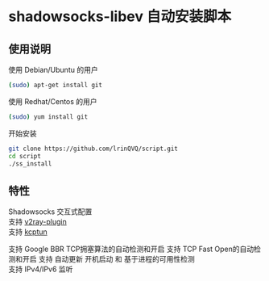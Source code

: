 # shadowsocks-libev 自动安装脚本
## 使用说明

使用 Debian/Ubuntu 的用户
```bash
(sudo) apt-get install git
```

使用 Redhat/Centos 的用户
```bash
(sudo) yum install git
```

开始安装
```bash
git clone https://github.com/lrinQVQ/script.git
cd script
./ss_install
```

## 特性
Shadowsocks 交互式配置  
支持 [v2ray-plugin](https://github.com/shadowsocks/v2ray-plugin)  
支持 [kcptun](https://github.com/shadowsocks/kcptun)  

支持 Google BBR TCP拥塞算法的自动检测和开启
支持 TCP Fast Open的自动检测和开启
支持 自动更新 开机启动 和 基于进程的可用性检测  
支持 IPv4/IPv6 监听
